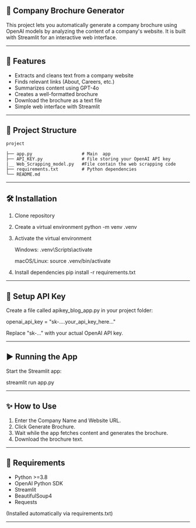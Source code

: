 ## 🏢 Company Brochure Generator

This project lets you automatically generate a company brochure using OpenAI models by analyzing the content of a company's website.
It is built with Streamlit for an interactive web interface.

---

## 🚀 Features

- Extracts and cleans text from a company website
- Finds relevant links (About, Careers, etc.)
- Summarizes content using GPT-4o
- Creates a well-formatted brochure
- Download the brochure as a text file
- Simple web interface with Streamlit

---

## 📂 Project Structure
```
project

├── app.py                   # Main  app
├── API_KEY.py               # File storing your OpenAI API key
|__ Web_Scrapping_model.py   #File contain the web scrapping code 
├── requirements.txt         # Python dependencies
└── README.md            
```
---

## 🛠 Installation

1. Clone  repository

2. Create a virtual environment
   python -m venv .venv

3. Activate the virtual environment

   Windows:
   .venv\Scripts\activate

   macOS/Linux:
   source .venv/bin/activate

4. Install dependencies
   pip install -r requirements.txt

---

## 🔑 Setup API Key

Create a file called apikey_blog_app.py in your project folder:

openai_api_key = "sk-....your_api_key_here..."

Replace "sk-..." with your actual OpenAI API key.

---

## ▶️ Running the App

Start the Streamlit app:

streamlit run app.py


---

## ✨ How to Use

1. Enter the Company Name and Website URL.
2. Click Generate Brochure.
3. Wait while the app fetches content and generates the brochure.
4. Download the brochure text.

---

## 📝 Requirements

- Python >=3.8
- OpenAI Python SDK
- Streamlit
- BeautifulSoup4
- Requests

(Installed automatically via requirements.txt)


---
